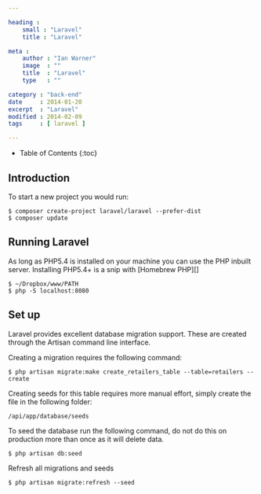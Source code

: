 ```yaml
---

heading :
    small : "Laravel"
    title : "Laravel"

meta :
    author : "Ian Warner"
    image  : ""
    title  : "Laravel"
    type   : ""

category : "back-end"
date     : 2014-01-20
excerpt  : "Laravel"
modified : 2014-02-09
tags     : [ laravel ]

---
```


* Table of Contents
{:toc}

## Introduction

To start a new project you would run:

    $ composer create-project laravel/laravel --prefer-dist
    $ composer update

## Running Laravel
As long as PHP5.4 is installed on your machine you can use the PHP inbuilt server.
Installing PHP5.4+ is a snip with [Homebrew PHP][]

    $ ~/Dropbox/www/PATH
    $ php -S localhost:8080

## Set up

Laravel provides excellent database migration support. These are created through the
Artisan command line interface.

Creating a migration requires the following command:

    $ php artisan migrate:make create_retailers_table --table=retailers --create

Creating seeds for this table requires more manual effort, simply create the file
in the following folder:

    /api/app/database/seeds

To seed the database run the following command, do not do this on production more
than once as it will delete data.

    $ php artisan db:seed

Refresh all migrations and seeds

    $ php artisan migrate:refresh --seed